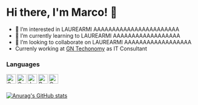 
# Hi there, I'm Marco! 👋
- 👀 I’m interested in LAUREARMI AAAAAAAAAAAAAAAAAAAAAAA
- 🌱 I’m currently learning to LAUREARMI AAAAAAAAAAAAAAAAAA
- 💞️ I’m looking to collaborate on LAUREARMI AAAAAAAAAAAAAAAAAA
- Currenly working at [GN Techonomy](https://www.gntechonomy.com/en/) as IT Consultant


### Languages
<img align = "left" alt = "C" width="25px" src="https://e7.pngegg.com/pngimages/724/306/png-clipart-c-logo-c-programming-language-icon-letter-c-blue-logo.png" />

<img align = "left" alt = "Go" width="25x" height = "25x" src="https://image.pngaaa.com/60/5100060-middle.png" />

<img align = "left" alt = "Java" width = "25x" src="https://toppng.com/uploads/preview/java-logo-11609365784e4gmvr3iyr.png" />

<img align = "left" alt = "React" width = "25x" src="https://w7.pngwing.com/pngs/79/518/png-transparent-js-react-js-logo-react-react-native-logos-icon-thumbnail.png" />

<img align = "left" alt = "Cypress" width = "25x" src="https://asset.brandfetch.io/idIq_kF0rb/idv3zwmSiY.jpeg" />

<!-- React, neodj, postgres, css, html -->



<br />
<br />

[![Anurag's GitHub stats](https://github-readme-stats.vercel.app/api?username=Pasinim)](https://github.com/anuraghazra/github-readme-stats)


<!---
- 📫 How to reach me ...

pasini-m/pasini-m is a ✨ special ✨ repository because its `README.md` (this file) appears on your GitHub profile.
You can click the Preview link to take a look at your changes.
--->
